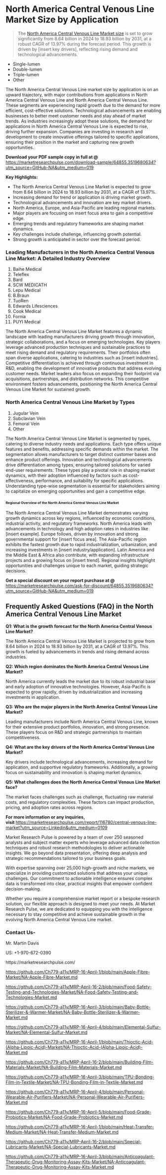 <h1>North America Central Venous Line Market&nbsp;Size by Application</h1><blockquote><p>The <a href="https://marketresearchpulse.com/download-sample/64855.3519680634?utm_source=GitHub-NA&amp;utm_medium=019">North America Central Venous Line Market size</a> is set to grow significantly from 8.64 billion in 2024 to 18.93 billion by 2031, at a robust CAGR of 13.97% during the forecast period. This growth is driven by [insert key drivers], reflecting rising demand and technological advancements.</p></blockquote><ul><li>Single-lumen <li> Double-lumen <li> Triple-lumen <li> Other</li></ul><p>The North America Central Venous Line market size by application is on an upward trajectory, with major contributions from applications in North America Central Venous Line and North America Central Venous Line. These segments are experiencing rapid growth due to the demand for more efficient, cost-effective solutions. Technological advancements are enabling businesses to better meet customer needs and stay ahead of market trends. As industries increasingly adopt these solutions, the demand for applications in North America Central Venous Line is expected to rise, driving further expansion. Companies are investing in research and development to create innovative offerings tailored to specific applications, ensuring their position in the market and capturing new growth opportunities.</p><p><strong>Download your PDF sample copy in full at @ </strong><a href="https://marketresearchpulse.com/download-sample/64855.3519680634?utm_source=GitHub-NA&amp;utm_medium=019">https://marketresearchpulse.com/download-sample/64855.3519680634?utm_source=GitHub-NA&amp;utm_medium=019</a></p><p><strong>Key Highlights: </strong></p><ul><li>The North America Central Venous Line Market is expected to grow from 8.64 billion in 2024 to 18.93 billion by 2031, at a CAGR of 13.97%.</li><li>Increasing demand for trend or application is driving market growth.</li><li>Technological advancements and innovation are key market drivers.</li><li>North America, Europe, and Asia-Pacific are leading regional markets.</li><li>Major players are focusing on insert focus area to gain a competitive edge.</li><li>Emerging trends and regulatory frameworks are shaping market dynamics.</li><li>Key challenges include challenge, influencing growth potential.</li><li>Strong growth is anticipated in sector over the forecast period.</li></ul><h3>Leading Manufacturers in the North America Central Venous Line Market: A Detailed Industry Overview</h3><ol><li>Baihe Medical</li><li>Teleflex</li><li>Bard</li><li>SCW MEDICATH</li><li>Lepu Medical</li><li>B.Braun</li><li>TuoRen</li><li>Edwards Lifesciences</li><li>Cook Medical</li><li>Fornia</li><li>PUYI Medical</li></ol><div class="flex max-w-full flex-col flex-grow"><div class="min-h-8 text-message flex w-full flex-col items-end gap-2 whitespace-normal break-words [.text-message+&amp;]:mt-5" dir="auto" data-message-author-role="assistant" data-message-id="fd8432e4-4910-450d-b182-61b7bfb0a01f" data-message-model-slug="gpt-4o"><div class="flex w-full flex-col gap-1 empty:hidden first:pt-[3px]"><div class="markdown prose w-full break-words dark:prose-invert light"><p>The North America Central Venous Line Market features a dynamic landscape with leading manufacturers driving growth through innovation, strategic collaborations, and a focus on emerging technologies. Key players leverage advanced production techniques and sustainable practices to meet rising demand and regulatory requirements. Their portfolios often span diverse applications, catering to industries such as [insert industries]. Competitive differentiation is achieved through continuous investment in R&amp;D, enabling the development of innovative products that address evolving customer needs. Market leaders also focus on expanding their footprint via acquisitions, partnerships, and distribution networks. This competitive environment fosters advancements, positioning the North America Central Venous Line Market for sustained growth.</p></div></div></div></div><h3>North America Central Venous Line Market by Types</h3><ol><li>Jugular Vein <li> Subclavian Vein <li> Femoral Vein <li> Other</li></ol><div class="flex max-w-full flex-col flex-grow"><div class="min-h-8 text-message flex w-full flex-col items-end gap-2 whitespace-normal break-words [.text-message+&amp;]:mt-5" dir="auto" data-message-author-role="assistant" data-message-id="084470be-0bb7-4664-bddf-5156b4f41249" data-message-model-slug="gpt-4o-mini"><div class="flex w-full flex-col gap-1 empty:hidden first:pt-[3px]"><div class="markdown prose w-full break-words dark:prose-invert light"><p>The North America Central Venous Line Market is segmented by types, catering to diverse industry needs and applications. Each type offers unique features and benefits, addressing specific demands within the market. The segmentation allows manufacturers to target distinct customer bases and enhance product offerings. Innovation and technological advancements drive differentiation among types, ensuring tailored solutions for varied end-user requirements. These types play a pivotal role in shaping market dynamics, with their adoption influenced by factors such as cost-effectiveness, performance, and suitability for specific applications. Understanding type-wise segmentation is essential for stakeholders aiming to capitalize on emerging opportunities and gain a competitive edge.</p></div></div></div></div><h3><span style="font-size: 11px;">Regional Overview of the North America Central Venous Line Market</span></h3><div class="flex max-w-full flex-col flex-grow"><div class="min-h-8 text-message flex w-full flex-col items-end gap-2 whitespace-normal break-words [.text-message+&amp;]:mt-5" dir="auto" data-message-author-role="assistant" data-message-id="e9038762-ce64-4e30-91c9-9bd413514231" data-message-model-slug="gpt-4o-mini"><div class="flex w-full flex-col gap-1 empty:hidden first:pt-[3px]"><div class="markdown prose w-full break-words dark:prose-invert light"><p>The North America Central Venous Line Market demonstrates varying growth dynamics across key regions, influenced by economic conditions, industrial activity, and regulatory frameworks. North America leads with advancements in technology and high adoption rates in industries like [insert example]. Europe follows, driven by innovation and strong governmental support for [insert focus area]. The Asia-Pacific region exhibits the fastest growth due to rapid industrialization, urbanization, and increasing investments in [insert industry/application]. Latin America and the Middle East &amp; Africa also contribute, with expanding infrastructure projects and a growing focus on [insert trend]. Regional insights highlight opportunities and challenges unique to each market, guiding strategic decisions.</p></div></div></div></div><p><strong>Get a special discount on your report purchase at @ </strong><a href="https://marketresearchpulse.com/ask-for-discount/64855.3519680634?utm_source=GitHub-NA&amp;utm_medium=019">https://marketresearchpulse.com/ask-for-discount/64855.3519680634?utm_source=GitHub-NA&amp;utm_medium=019</a></p><h2>Frequently Asked Questions (FAQ) in the North America Central Venous Line Market</h2><p><strong>Q1: What is the growth forecast for the North America Central Venous Line Market?</strong></p><p>The North America Central Venous Line Market is projected to grow from 8.64 billion in 2024 to 18.93 billion by 2031, at a CAGR of 13.97%. This growth is fueled by advancements in trends and rising demand across industries.</p><p><strong>Q2: Which region dominates the North America Central Venous Line Market?</strong></p><p>North America currently leads the market due to its robust industrial base and early adoption of innovative technologies. However, Asia-Pacific is expected to grow rapidly, driven by industrialization and increasing investments in application.</p><p><strong>Q3: Who are the major players in the North America Central Venous Line Market?</strong></p><p>Leading manufacturers include North America Central Venous Line, known for their extensive product portfolios, innovation, and strong presence. These players focus on R&amp;D and strategic partnerships to maintain competitiveness.</p><p><strong>Q4: What are the key drivers of the North America Central Venous Line Market?</strong></p><p>Key drivers include technological advancements, increasing demand for application, and supportive regulatory frameworks. Additionally, a growing focus on sustainability and innovation is shaping market dynamics.</p><p><strong>Q5: What challenges does the North America Central Venous Line Market face?</strong></p><p>The market faces challenges such as challenge, fluctuating raw material costs, and regulatory complexities. These factors can impact production, pricing, and adoption rates across regions.</p><p><strong>For more information or any inquiries, visit&nbsp;</strong><a href="https://marketresearchpulse.com/report/116780/central-venous-line-market?utm_source=Linkedin&utm_medium=0109">https://marketresearchpulse.com/report/116780/central-venous-line-market?utm_source=Linkedin&utm_medium=0109</a></p><p>Market Research Pulse is powered by a team of over 250 seasoned analysts and subject matter experts who leverage advanced data collection techniques and robust research methodologies to deliver actionable insights. We go beyond data presentation, offering deep analysis and strategic recommendations tailored to your business goals.</p><p>With expertise spanning over 25,000 high-growth and niche markets, we specialize in providing customized solutions that address your unique challenges. Our commitment to actionable intelligence ensures complex data is transformed into clear, practical insights that empower confident decision-making.</p><p>Whether you require a comprehensive market report or a bespoke research solution, our flexible approach is designed to meet your needs. At Market Research Pulse, we are dedicated to equipping you with the intelligence necessary to stay competitive and achieve sustainable growth in the evolving North America Central Venous Line market.</p><h3><strong>Contact Us-</strong></h3><p>Mr. Martin Davis</p><p>US: +1-970-672-0390</p><p>https://marketresearchpulse.com/</p><p><a href="https://github.com/Ch779-a11y/MRP-16-April-1/blob/main/Apple-Fibre-Market/NA-Apple-Fibre-Market.md">https://github.com/Ch779-a11y/MRP-16-April-1/blob/main/Apple-Fibre-Market/NA-Apple-Fibre-Market.md</a></p><p><a href="https://github.com/Ch779-a11y/MRP-April-16-2/blob/main/Food-Safety-Testing-and-Technologies-Market/NA-Food-Safety-Testing-and-Technologies-Market.md">https://github.com/Ch779-a11y/MRP-April-16-2/blob/main/Food-Safety-Testing-and-Technologies-Market/NA-Food-Safety-Testing-and-Technologies-Market.md</a></p><p><a href="https://github.com/Ch779-a11y/MRP-16-April-3/blob/main/Baby-Bottle-Sterilizer-&-Warmer-Market/NA-Baby-Bottle-Sterilizer-&-Warmer-Market.md">https://github.com/Ch779-a11y/MRP-16-April-3/blob/main/Baby-Bottle-Sterilizer-&-Warmer-Market/NA-Baby-Bottle-Sterilizer-&-Warmer-Market.md</a></p><p><a href="https://github.com/Ch779-a11y/MRP-16-April-4/blob/main/Elemental-Sulfur-Market/NA-Elemental-Sulfur-Market.md">https://github.com/Ch779-a11y/MRP-16-April-4/blob/main/Elemental-Sulfur-Market/NA-Elemental-Sulfur-Market.md</a></p><p><a href="https://github.com/Ch779-a11y/MRP-16-April-1/blob/main/Thioctic-Acid-(Alpha-Lipoic-Acid)-Market/NA-Thioctic-Acid-(Alpha-Lipoic-Acid)-Market.md">https://github.com/Ch779-a11y/MRP-16-April-1/blob/main/Thioctic-Acid-(Alpha-Lipoic-Acid)-Market/NA-Thioctic-Acid-(Alpha-Lipoic-Acid)-Market.md</a></p><p><a href="https://github.com/Ch779-a11y/MRP-April-16-2/blob/main/Building-Film-Materials-Market/NA-Building-Film-Materials-Market.md">https://github.com/Ch779-a11y/MRP-April-16-2/blob/main/Building-Film-Materials-Market/NA-Building-Film-Materials-Market.md</a></p><p><a href="https://github.com/Ch779-a11y/MRP-16-April-3/blob/main/TPU-Bonding-Film-in-Textile-Market/NA-TPU-Bonding-Film-in-Textile-Market.md">https://github.com/Ch779-a11y/MRP-16-April-3/blob/main/TPU-Bonding-Film-in-Textile-Market/NA-TPU-Bonding-Film-in-Textile-Market.md</a></p><p><a href="https://github.com/Ch779-a11y/MRP-16-April-4/blob/main/Personal-Wearable-Air-Purifiers-Market/NA-Personal-Wearable-Air-Purifiers-Market.md">https://github.com/Ch779-a11y/MRP-16-April-4/blob/main/Personal-Wearable-Air-Purifiers-Market/NA-Personal-Wearable-Air-Purifiers-Market.md</a></p><p><a href="https://github.com/Ch779-a11y/MRP-16-April-5/blob/main/Food-Grade-Probiotics-Market/NA-Food-Grade-Probiotics-Market.md">https://github.com/Ch779-a11y/MRP-16-April-5/blob/main/Food-Grade-Probiotics-Market/NA-Food-Grade-Probiotics-Market.md</a></p><p><a href="https://github.com/Ch779-a11y/MRP-16-April-1/blob/main/Heat-Transfer-Medium-Market/NA-Heat-Transfer-Medium-Market.md">https://github.com/Ch779-a11y/MRP-16-April-1/blob/main/Heat-Transfer-Medium-Market/NA-Heat-Transfer-Medium-Market.md</a></p><p><a href="https://github.com/Ch779-a11y/MRP-April-16-2/blob/main/Special-Lubricants-Market/NA-Special-Lubricants-Market.md">https://github.com/Ch779-a11y/MRP-April-16-2/blob/main/Special-Lubricants-Market/NA-Special-Lubricants-Market.md</a></p><p><a href="https://github.com/Ch779-a11y/MRP-16-April-3/blob/main/Anticoagulant-Therapeutic-Drug-Monitoring-Assay-Kits-Market/NA-Anticoagulant-Therapeutic-Drug-Monitoring-Assay-Kits-Market.md">https://github.com/Ch779-a11y/MRP-16-April-3/blob/main/Anticoagulant-Therapeutic-Drug-Monitoring-Assay-Kits-Market/NA-Anticoagulant-Therapeutic-Drug-Monitoring-Assay-Kits-Market.md</a></p>
